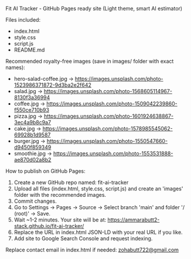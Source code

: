 
Fit AI Tracker - GitHub Pages ready site (Light theme, smart AI estimator)

Files included:
- index.html <meta name="google-site-verification" content="cy3Ic7EaCDDZAZA89csitEIMeyUv0Wy0FRjWsMll1QQ" />
- style.css
- script.js
- README.md

Recommended royalty-free images (save in images/ folder with exact names):
- hero-salad-coffee.jpg -> https://images.unsplash.com/photo-1523986371872-9d3ba2e2f642
- salad.jpg -> https://images.unsplash.com/photo-1568605114967-8130f3a36994
- coffee.jpg -> https://images.unsplash.com/photo-1509042239860-f550ce710b93
- pizza.jpg -> https://images.unsplash.com/photo-1601924638867-3ec4a9b8c9a7
- cake.jpg -> https://images.unsplash.com/photo-1578985545062-69928b1d9587
- burger.jpg -> https://images.unsplash.com/photo-1550547660-d9450f859349
- smoothie.jpg -> https://images.unsplash.com/photo-1553531888-ae870d02a8b2

How to publish on GitHub Pages:
1. Create a new GitHub repo named: fit-ai-tracker
2. Upload all files (index.html, style.css, script.js) and create an 'images' folder with the recommended images.
3. Commit changes.
4. Go to Settings → Pages → Source → Select branch 'main' and folder '/ (root)' → Save.
5. Wait ~1-2 minutes. Your site will be at:
   https://ammarabutt2-stack.github.io/fit-ai-tracker/
6. Replace the URL in index.html JSON-LD with your real URL if you like.
7. Add site to Google Search Console and request indexing.

Replace contact email in index.html if needed: zohabutt722@gmail.com
